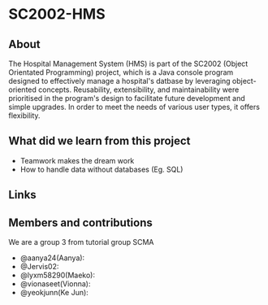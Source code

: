 # SC2002-HMS

## About
The Hospital Management System (HMS) is part of the SC2002 (Object Orientated Programming) project, 
which is a Java console program designed to effectively manage a hospital's datbase by 
leveraging object-oriented concepts. Reusability, extensibility, and maintainability were 
prioritised in the program's design to facilitate future development and simple upgrades. 
In order to meet the needs of various user types, it offers flexibility.

## What did we learn from this project
* Teamwork makes the dream work
* How to handle data without databases (Eg. SQL)

## Links

## Members and contributions
We are a group 3 from tutorial group SCMA
* @aanya24(Aanya):
* @Jervis02:
* @lyxm58290(Maeko):
* @vionaseet(Vionna):
* @yeokjunn(Ke Jun):
